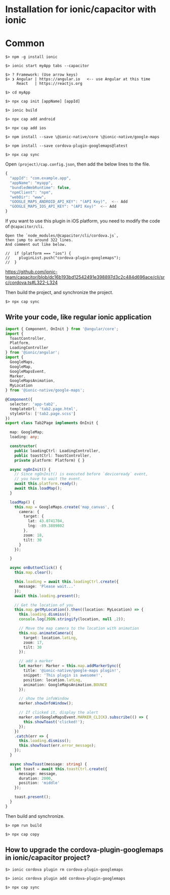 # Installation for ionic/capacitor with ionic

# Common

```
$> npm -g install ionic

$> ionic start myApp tabs --capacitor

$> ? Framework: (Use arrow keys)
$> ❯ Angular | https://angular.io   <-- use Angular at this time
     React   | https://reactjs.org

$> cd myApp

$> npx cap init [appName] [appId]

$> ionic build

$> npx cap add android

$> npx cap add ios

$> npm install --save \@ionic-native/core \@ionic-native/google-maps

$> npm install --save cordova-plugin-googlemaps@latest

$> npx cap sync
```

Open `(project)/cap.config.json`, then add the below lines to the file.

```js
{
  "appId": "com.example.app",
  "appName": "myapp",
  "bundledWebRuntime": false,
  "npmClient": "npm",
  "webDir": "www",
  "GOOGLE_MAPS_ANDROID_API_KEY": "(API Key)",  <-- Add
  "GOOGLE_MAPS_IOS_API_KEY": "(API Key)"  <-- Add
}
```

If you want to use this plugin in iOS platform, you need to modify the code of `@capacitor/cli`.

```
Open the `node_modules/@capacitor/cli/cordova.js`,
then jump to around 322 lines.
And comment out like below.

//  if (platform === "ios") {
//    pluginList.push("cordova-plugin-googlemaps");
//  }

```

https://github.com/ionic-team/capacitor/blob/dc16b193bd12542491e398897d3c2c484d696ace/cli/src/cordova.ts#L322-L324




Then build the project, and synchronize the project.

```
$> npx cap sync
```

## Write your code, like regular ionic application

```ts
import { Component, OnInit } from '@angular/core';
import {
  ToastController,
  Platform,
  LoadingController
} from '@ionic/angular';
import {
  GoogleMaps,
  GoogleMap,
  GoogleMapsEvent,
  Marker,
  GoogleMapsAnimation,
  MyLocation
} from '@ionic-native/google-maps';

@Component({
  selector: 'app-tab2',
  templateUrl: 'tab2.page.html',
  styleUrls: ['tab2.page.scss']
})
export class Tab2Page implements OnInit {

  map: GoogleMap;
  loading: any;

  constructor(
    public loadingCtrl: LoadingController,
    public toastCtrl: ToastController,
    private platform: Platform) { }

  async ngOnInit() {
    // Since ngOnInit() is executed before `deviceready` event,
    // you have to wait the event.
    await this.platform.ready();
    await this.loadMap();
  }

  loadMap() {
    this.map = GoogleMaps.create('map_canvas', {
      camera: {
        target: {
          lat: 43.0741704,
          lng: -89.3809802
        },
        zoom: 18,
        tilt: 30
      }
    });

  }

  async onButtonClick() {
    this.map.clear();

    this.loading = await this.loadingCtrl.create({
      message: 'Please wait...'
    });
    await this.loading.present();

    // Get the location of you
    this.map.getMyLocation().then((location: MyLocation) => {
      this.loading.dismiss();
      console.log(JSON.stringify(location, null ,2));

      // Move the map camera to the location with animation
      this.map.animateCamera({
        target: location.latLng,
        zoom: 17,
        tilt: 30
      });

      // add a marker
      let marker: Marker = this.map.addMarkerSync({
        title: '@ionic-native/google-maps plugin!',
        snippet: 'This plugin is awesome!',
        position: location.latLng,
        animation: GoogleMapsAnimation.BOUNCE
      });

      // show the infoWindow
      marker.showInfoWindow();

      // If clicked it, display the alert
      marker.on(GoogleMapsEvent.MARKER_CLICK).subscribe(() => {
        this.showToast('clicked!');
      });
    })
    .catch(err => {
      this.loading.dismiss();
      this.showToast(err.error_message);
    });
  }

  async showToast(message: string) {
    let toast = await this.toastCtrl.create({
      message: message,
      duration: 2000,
      position: 'middle'
    });

    toast.present();
  }
}
```

Then build and synchronize.

```
$> npm run build

$> npx cap copy
```


## How to upgrade the cordova-plugin-googlemaps in ionic/capacitor project?

```
$> ionic cordova plugin rm cordova-plugin-googlemaps

$> ionic cordova plugin add cordova-plugin-googlemaps

$> npx cap sync
```
